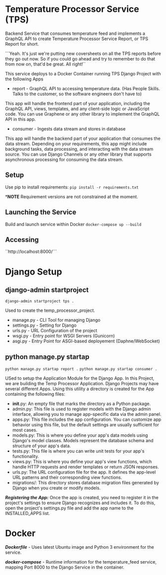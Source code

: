 # Temperature Processor Service (TPS)
Backend Service that consumes temperature feed and implements a GraphQL API to create Temperature Processor Service Report, or TPS Report for short.

```Yeah. It's just we're putting new coversheets on all the TPS reports before they go out now. So if you could go ahead and try to remember to do that from now on, that'd be great. All right!``

This service deploys to a Docker Container running TPS Django Project with the following Apps
 
 - report  - GraphQL API to accessing temperature data.  (Has People Skills. Talks to the customer, so the software engineers don't have to)

 This app will handle the frontend part of your application, including the GraphQL API, views, templates, and any client-side logic or JavaScript code. You can use Graphene or any other library to implement the GraphQL API in this app.

 - consumer - Ingests data stream and stores in database
 
 This app will handle the backend part of your application that consumes the data stream. Depending on your requirements, this app might include background tasks, data processing, and interacting with the data stream source. You can use Django Channels or any other library that supports asynchronous processing for consuming the data stream.
 


## Setup
Use pip to install requirements:
`pip install -r requirements.txt`

***NOTE** Requirement versions are not constrained at the moment.

## Launching the Service
Build and launch service within Docker
```docker-compose up --build```

## Accessing

``http://localhost:8000/```




# Django Setup

## django-admin startproject

```django-admin startproject tps .```

Used to create the temp_processor_project.
- manage.py - CLI Tool for managing Django
- settings.py - Setting for Django
- urls.py - URL Configuration of the project
- wsgi.py - Entry point for WSGI Servers (Gunicorn)
- asgi.py - Entry Point for ASGI-based deployement (Daphne/WebSocket)

## python manage.py startap

```python manage.py startap report .```
```python manage.py startap consumer .```

USed to setup the Application Module for the Django App.  In this Project, we are building the Temp Processor Application.  Django Projects may have several different Apps.  Using this utility a directory is created for the App containing the following files:

- __init__.py: An empty file that marks the directory as a Python package.
- admin.py: This file is used to register models with the Django admin interface, allowing you to manage app-specific data via the admin panel.
- apps.py: This file includes the app configuration. You can customize app behavior using this file, but the default settings are usually sufficient for most cases.
- models.py: This is where you define your app's data models using Django's model classes. Models represent the database schema and structure of your app's data.
- tests.py: This file is where you can write unit tests for your app's functionality.
- views.py: This is where you define your app's view functions, which handle HTTP requests and render templates or return JSON responses.
- urls.py: The URL configuration file for the app. It defines the app-level URL patterns and their corresponding view functions.
- migrations/: This directory stores database migration files generated by Django when you create or modify models.


***Registering the App:*** Once the app is created, you need to register it in the project's settings to ensure Django recognizes and includes it. To do this, open the project's settings.py file and add the app name to the INSTALLED_APPS list.


# Docker


***Dockerfile*** -  Uses latest Ubuntu image and Python 3 environment for the service.

***docker-compose*** - Runtime information for the temperature_feed service, mapping Port 8000 to the Django Service in the container.





